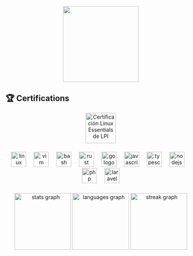 <div align="center">
  <img height="200" src="https://media4.giphy.com/media/v1.Y2lkPTc5MGI3NjExcmttem42NzR0cm1rNGZtYnJnMW9hYXJjNHdhdWJvdDJ0ZTZwajB6cCZlcD12MV9pbnRlcm5hbF9naWZfYnlfaWQmY3Q9Zw/eZPDf6AL3RpBa6Lhyq/giphy.gif"  />
</div>

## 🏆 Certifications

<div align="center">
  <a href="https://www.credly.com/badges/a9fd7f19-3796-4c48-bc04-e268d5c374f0/public_url" target="_blank">
    <img src="https://images.credly.com/images/9180921d-4a13-429e-9357-6f9706a554f0/image.png" height="80" alt="Certificación Linux Essentials de LPI" height="150"/>
  </a>
</div>


###

<div align="center">
  <img src="https://skillicons.dev/icons?i=linux" height="40" alt="linux logo"  />
  <img width="12" />
  <img src="https://skillicons.dev/icons?i=vim" height="40" alt="vim logo"  />
  <img width="12" />
  <img src="https://skillicons.dev/icons?i=bash" height="40" alt="bash logo"  />
  <img width="12" />
  <img src="https://skillicons.dev/icons?i=rust" height="40" alt="rust logo"  />
  <img width="12" />
  <img src="https://skillicons.dev/icons?i=go" height="40" alt="go logo"  />
  <img width="12" />
  <img src="https://skillicons.dev/icons?i=js" height="40" alt="javascript logo"  />
  <img width="12" />
  <img src="https://skillicons.dev/icons?i=ts" height="40" alt="typescript logo"  />
  <img width="12" />
  <img src="https://skillicons.dev/icons?i=nodejs" height="40" alt="nodejs logo"  />
  <img width="12" />
  <img src="https://skillicons.dev/icons?i=php" height="40" alt="php logo"  />
  <img width="12" />
  <img src="https://skillicons.dev/icons?i=laravel" height="40" alt="laravel logo"  />
</div>

###

<div align="center">
  <img src="https://github-readme-stats.vercel.app/api?username=security-log&hide_title=false&hide_rank=false&show_icons=true&include_all_commits=true&count_private=true&disable_animations=false&theme=dracula&locale=en&hide_border=false&order=1" height="150" alt="stats graph"  />
  <img src="https://github-readme-stats.vercel.app/api/top-langs?username=security-log&locale=en&hide_title=false&layout=compact&card_width=320&langs_count=5&theme=dracula&hide_border=false&order=2" height="150" alt="languages graph"  />
  <img src="https://streak-stats.demolab.com?user=security-log&locale=en&mode=daily&theme=dracula&hide_border=false&border_radius=5&order=3" height="150" alt="streak graph"  />
</div>

###
